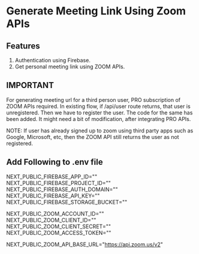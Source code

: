 # Generate Meeting Link Using Zoom APIs

## Features
1. Authentication using Firebase.  
2. Get personal meeting link using ZOOM APIs.  

## IMPORTANT
For generating meeting url for a third person user, PRO subscription of ZOOM APIs required. In existing flow, if /api/user route returns, that user is unregistered. Then we have to register the user. The code for the same has been added. It might need a bit of modification, after integrating PRO APIs.  

NOTE: If user has already signed up to zoom using third party apps such as Google, Microsoft, etc, then the ZOOM API still returns the user as not registered.

## Add Following to .env file
NEXT_PUBLIC_FIREBASE_APP_ID=""  
NEXT_PUBLIC_FIREBASE_PROJECT_ID=""  
NEXT_PUBLIC_FIREBASE_AUTH_DOMAIN=""  
NEXT_PUBLIC_FIREBASE_API_KEY=""  
NEXT_PUBLIC_FIREBASE_STORAGE_BUCKET=""  


NEXT_PUBLIC_ZOOM_ACCOUNT_ID=""  
NEXT_PUBLIC_ZOOM_CLIENT_ID=""  
NEXT_PUBLIC_ZOOM_CLIENT_SECRET=""  
NEXT_PUBLIC_ZOOM_ACCESS_TOKEN=""  


NEXT_PUBLIC_ZOOM_API_BASE_URL="https://api.zoom.us/v2"  

